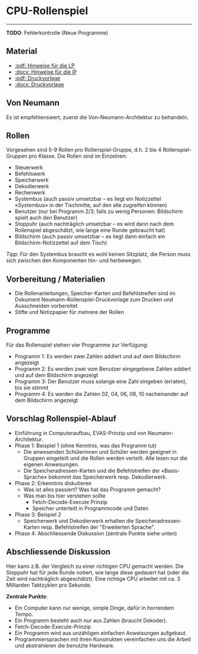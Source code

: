# CPU-Rollenspiel
---

**TODO**: Fehlerkontrolle (Neue Programme)

## Material

* [:pdf: Hinweise für die LP](./Neumann-Rollenspiel-Hinweise-LP.pdf)
* [:docx: Hinweise für die lP](./Neumann-Rollenspiel-Hinweise-LP.docx)
* [:pdf: Druckvorlage](./Neumann-Rollenspiel-Hinweise-LP.pdf)
* [:docx: Druckvorlage](./Neumann-Rollenspiel-Hinweise-LP.docx)

## Von Neumann

Es ist empfehlenswert, zuerst die Von-Neumann-Architektur zu behandeln.

## Rollen
Vorgesehen sind 5-9 Rollen pro Rollenspiel-Gruppe, d.h. 2 bis 4 Rollenspiel-Gruppen pro Klasse. Die Rollen sind im Einzelnen:
- Steuerwerk
- Befehlswerk
- Speicherwerk
- Dekodierwerk
- Rechenwerk
- Systembus (auch passiv umsetzbar – es liegt ein Notizzettel «Systembus» in der Tischmitte, auf den alle zugreifen können)
- Benutzer (nur bei Programm 2/3; falls zu wenig Personen: Bildschirm spielt auch den Benutzer)
- Stoppuhr (auch nachträglich umsetzbar – es wird dann nach dem Rollenspiel abgeschätzt, wie lange eine Runde gebraucht hat)
- Bildschirm (auch passiv umsetzbar – es liegt dann einfach ein Bildschirm-Notizzettel auf dem Tisch)

*Tipp*: Für den Systembus braucht es wohl keinen Sitzplatz, die Person muss sich zwischen den Komponenten hin- und herbewegen.

## Vorbereitung / Materialien
- Die Rollenanleitungen, Speicher-Karten und Befehlstreifen sind im Dokument Neumann-Rollenspiel-Druckvorlage zum Drucken und Ausschneiden vorbereitet
- Stifte und Notizpapier für mehrere der Rollen

## Programme
Für das Rollenspiel stehen vier Programme zur Verfügung:
- Programm 1:
  Es werden zwei Zahlen addiert und auf dem Bildschirm angezeigt
- Programm 2:
  Es werden zwei vom Benutzer eingegebene Zahlen addiert und auf dem Bildschirm angezeigt
- Programm 3:
  Der Benutzer muss solange eine Zahl eingeben (erraten), bis sie stimmt
- Programm 4:
  Es werden die Zahlen 02, 04, 06, 08, 10 nacheinander auf dem Bildschirm angezeigt

## Vorschlag Rollenspiel-Ablauf
- Einführung in Computeraufbau, EVAS-Prinzip und von Neumann-Architektur.
- Phase 1: Beispiel 1 (ohne Kenntnis, was das Programm tut)
  - Die anwesenden Schülerinnen und Schüler werden geeignet in Gruppen eingeteilt und die Rollen werden verteilt. Alle lesen nur die eigenen Anweisungen.
  - Die Speicheradressen-Karten und die Befehlstreifen der «Basis-Sprache» bekommt das Speicherwerk resp. Dekodierwerk.
- Phase 2: Erkenntnis diskutieren
  - Was ist alles passiert? Was hat das Programm gemacht?
  - Was man bis hier verstehen sollte
    - Fetch-Decode-Execute Prinzip
    - Speicher unterteilt in Programmcode und Daten
- Phase 3: Beispiel 2
  - Speicherwerk und Dekodierwerk erhalten die Speicheradressen-Karten resp. Befehlstreifen der "Erweiterten Sprache".
- Phase 4: Abschliessende Diskussion (zentrale Punkte siehe unten)

## Abschliessende Diskussion
Hier kann z.B. der Vergleich zu einer richtigen CPU gemacht werden. Die Stoppuhr hat für jede Runde notiert, wie lange diese gedauert hat (oder die Zeit wird nachträglich abgeschätzt). Eine richtige CPU arbeitet mit ca. 3 Milliarden Taktzyklen pro Sekunde.

**Zentrale Punkte**:
- Ein Computer kann nur wenige, simple Dinge, dafür in horrendem Tempo.
- Ein Programm besteht auch nur aus Zahlen (braucht Dekoder).
- Fetch-Decode-Execute-Prinzip
- Ein Programm wird aus unzähligen einfachen Anweisungen aufgebaut.
- Programmiersprachen mit ihren Konstrukten vereinfachen uns die Arbeit und abstrahieren die benutzte Hardware.

